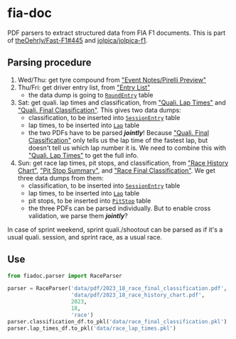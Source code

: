 # fia-doc

PDF parsers to extract structured data from FIA F1 documents. This is part of [theOehrly/Fast-F1#445](https://github.com/theOehrly/Fast-F1/issues/445) and [jolpica/jolpica-f1](https://github.com/jolpica/jolpica-f1).


## Parsing procedure

1. Wed/Thu: get tyre compound from ["Event Notes/Pirelli Preview"](https://www.fia.com/sites/default/files/decision-document/2023%20United%20States%20Grand%20Prix%20-%20Event%20Notes%20-%20Pirelli%20Preview.pdf)
1. Thu/Fri: get driver entry list, from ["Entry List"](https://www.fia.com/sites/default/files/decision-document/2023%20United%20States%20Grand%20Prix%20-%20Entry%20List.pdf)
    * the data dump is going to [`RoundEntry`](https://github.com/jolpica/jolpica-f1/blob/main/jolpica/formula_one/models/database.svg) table
1. Sat: get quali. lap times and classification, from ["Quali. Lap Times"](https://www.fia.com/sites/default/files/2023_19_usa_f1_q0_timing_qualifyingsessionlaptimes_v01.pdf) and ["Quali. Final Classification"](https://www.fia.com/sites/default/files/doc_20_-_2023_united_states_grand_prix_-_final_qualifying_classification.pdf). This gives two data dumps:
    * classification, to be inserted into [`SessionEntry`](https://github.com/jolpica/jolpica-f1/blob/main/jolpica/formula_one/models/database.svg) table
    * lap times, to be inserted into [`Lap`](https://github.com/jolpica/jolpica-f1/blob/main/jolpica/formula_one/models/database.svg) table
    * the two PDFs have to be parsed *__jointly__*! Because ["Quali. Final Classification"](https://www.fia.com/sites/default/files/doc_20_-_2023_united_states_grand_prix_-_final_qualifying_classification.pdf) only tells us the lap time of the fastest lap, but doesn't tell us which lap number it is. We need to combine this with ["Quali. Lap Times"](https://www.fia.com/sites/default/files/2023_19_usa_f1_q0_timing_qualifyingsessionlaptimes_v01.pdf) to get the full info.
1. Sun: get race lap times, pit stops, and classification, from ["Race History Chart"](https://www.fia.com/sites/default/files/2023_19_usa_f1_r0_timing_racehistorychart_v01.pdf), ["Pit Stop Summary"](https://www.fia.com/sites/default/files/2023_19_usa_f1_r0_timing_racepitstopsummary_v01.pdf), and ["Race Final Classification"](https://www.fia.com/sites/default/files/doc_66_-_2023_united_states_grand_prix_-_final_race_classification.pdf). We get three data dumps from them:
    * classification, to be inserted into [`SessionEntry`](https://github.com/jolpica/jolpica-f1/blob/main/jolpica/formula_one/models/database.svg) table
    * lap times, to be inserted into [`Lap`](https://github.com/jolpica/jolpica-f1/blob/main/jolpica/formula_one/models/database.svg) table
    * pit stops, to be inserted into [`PitStop`](https://github.com/jolpica/jolpica-f1/blob/main/jolpica/formula_one/models/database.svg) table
    * the three PDFs can be parsed individually. But to enable cross validation, we parse them *__jointly__*?

In case of sprint weekend, sprint quali./shootout can be parsed as if it's a usual quali. session, and sprint race, as a usual race.


## Use

```python
from fiadoc.parser import RaceParser

parser = RaceParser('data/pdf/2023_18_race_final_classification.pdf',
                    'data/pdf/2023_18_race_history_chart.pdf',
                    2023,
                    18,
                    'race')
parser.classification_df.to_pkl('data/race_final_classification.pkl')
parser.lap_times_df.to_pkl('data/race_lap_times.pkl')
```
